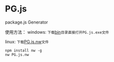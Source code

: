 # PG.js
package.js Generator

使用方法：
windows:
`下载`[bin](./bin)`目录直接打开PG.js.exe文件`

linux:
`下载`[PG.js.nw](./bin/PG.js.nw)`文件`
```shell 
npm install nw -g 
nw PG.js.nw
```
